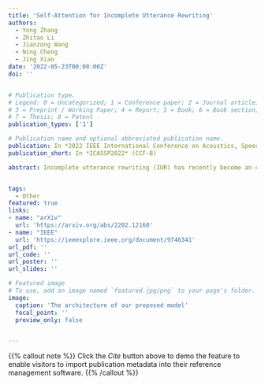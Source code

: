 ```yaml
---
title: 'Self-Attention for Incomplete Utterance Rewriting'
authors:
  - Yong Zhang
  - Zhitao Li
  - Jianzong Wang
  - Ning Cheng
  - Jing Xiao
date: '2022-05-23T00:00:00Z'
doi: ''


# Publication type.
# Legend: 0 = Uncategorized; 1 = Conference paper; 2 = Journal article;
# 3 = Preprint / Working Paper; 4 = Report; 5 = Book; 6 = Book section;
# 7 = Thesis; 8 = Patent
publication_types: ['1']

# Publication name and optional abbreviated publication name.
publication: In *2022 IEEE International Conference on Acoustics, Speech and Signal Processing*
publication_short: In *ICASSP2022* (CCF-B)

abstract: Incomplete utterance rewriting (IUR) has recently become an essential task in NLP, aiming to complement the incomplete utterance with sufficient context information for comprehension. In this paper, we propose a novel method by directly extracting the coreference and omission relationship from the self-attention weight matrix of the transformer in-stead of word embeddings and edit the original text accordingly to generate the complete utterance. Benefiting from the rich information in the self-attention weight matrix, our method achieved competitive results on public IUR datasets.


tags:
  - Other
featured: true
links:
- name: "arXiv"
  url: 'https://arxiv.org/abs/2202.12160'
- name: "IEEE"
  url: 'https://ieeexplore.ieee.org/document/9746341'
url_pdf: ''
url_code: ''
url_poster: ''
url_slides: ''

# Featured image
# To use, add an image named `featured.jpg/png` to your page's folder.
image:
  caption: 'The architecture of our proposed model'
  focal_point: ''
  preview_only: false


---
```


{{% callout note %}}
Click the _Cite_ button above to demo the feature to enable visitors to import publication metadata into their reference management software.
{{% /callout %}}

